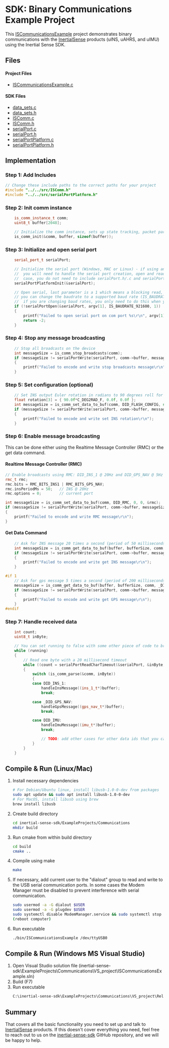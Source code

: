 # SDK: Binary Communications Example Project

This [ISCommunicationsExample](https://github.com/inertialsense/inertial-sense-sdk/tree/release/ExampleProjects/Communications) project demonstrates binary communications with the <a href="https://inertialsense.com">InertialSense</a> products (uINS, uAHRS, and uIMU) using the Inertial Sense SDK.

## Files

#### Project Files

* [ISCommunicationsExample.c](https://github.com/inertialsense/inertial-sense-sdk/tree/release/ExampleProjects/Communications/ISCommunicationsExample.c)

#### SDK Files

* [data_sets.c](https://github.com/inertialsense/inertial-sense-sdk/tree/main/src/data_sets.c)
* [data_sets.h](https://github.com/inertialsense/inertial-sense-sdk/tree/main/src/data_sets.h)
* [ISComm.c](https://github.com/inertialsense/inertial-sense-sdk/tree/main/src/ISComm.c)
* [ISComm.h](https://github.com/inertialsense/inertial-sense-sdk/tree/main/src/ISComm.h)
* [serialPort.c](https://github.com/inertialsense/inertial-sense-sdk/tree/main/src/serialPort.c)
* [serialPort.h](https://github.com/inertialsense/inertial-sense-sdk/tree/main/src/serialPort.h)
* [serialPortPlatform.c](https://github.com/inertialsense/inertial-sense-sdk/tree/main/src/serialPortPlatform.c)
* [serialPortPlatform.h](https://github.com/inertialsense/inertial-sense-sdk/tree/main/src/serialPortPlatform.h)


## Implementation

### Step 1: Add Includes

```C++
// Change these include paths to the correct paths for your project
#include "../../src/ISComm.h"
#include "../../src/serialPortPlatform.h"
```

### Step 2: Init comm instance

```C++
	is_comm_instance_t comm;
	uint8_t buffer[2048];

	// Initialize the comm instance, sets up state tracking, packet parsing, etc.
	is_comm_init(&comm, buffer, sizeof(buffer));
```

### Step 3: Initialize and open serial port

```C++
	serial_port_t serialPort;

	// Initialize the serial port (Windows, MAC or Linux) - if using an embedded system like Arduino,
	//  you will need to handle the serial port creation, open and reads yourself. In this
	//  case, you do not need to include serialPort.h/.c and serialPortPlatform.h/.c in your project.
	serialPortPlatformInit(&serialPort);

	// Open serial, last parameter is a 1 which means a blocking read, you can set as 0 for non-blocking
	// you can change the baudrate to a supported baud rate (IS_BAUDRATE_*), make sure to reboot the uINS
	//  if you are changing baud rates, you only need to do this when you are changing baud rates.
	if (!serialPortOpen(&serialPort, argv[1], IS_BAUDRATE_921600, 1))
	{
		printf("Failed to open serial port on com port %s\r\n", argv[1]);
		return -2;
	}
```

### Step 4: Stop any message broadcasting

```c++
	// Stop all broadcasts on the device
	int messageSize = is_comm_stop_broadcasts(comm);
	if (messageSize != serialPortWrite(serialPort, comm->buffer, messageSize))
	{
		printf("Failed to encode and write stop broadcasts message\r\n");
	}
```

### Step 5: Set configuration (optional)

```C++
	// Set INS output Euler rotation in radians to 90 degrees roll for mounting
	float rotation[3] = { 90.0f*C_DEG2RAD_F, 0.0f, 0.0f };
	int messageSize = is_comm_set_data_to_buf(comm, DID_FLASH_CONFIG, sizeof(float) * 3, offsetof(nvm_flash_cfg_t, insRotation), rotation);
	if (messageSize != serialPortWrite(serialPort, comm->buffer, messageSize))
	{
		printf("Failed to encode and write set INS rotation\r\n");
	}
```

### Step 6: Enable message broadcasting

This can be done either using the Realtime Message Controller (RMC) or the get data command.

#### Realtime Message Controller (RMC)

```c++
// Enable broadcasts using RMC: DID_INS_1 @ 20Hz and DID_GPS_NAV @ 5Hz
rmc_t rmc;
rmc.bits = RMC_BITS_INS1 | RMC_BITS_GPS_NAV;
rmc.insPeriodMs = 50;	// INS @ 20Hz
rmc.options = 0;		// current port

int messageSize = is_comm_set_data_to_buf(comm, DID_RMC, 0, 0, &rmc);
if (messageSize != serialPortWrite(serialPort, comm->buffer, messageSize))
{
	printf("Failed to encode and write RMC message\r\n");
}
```
#### Get Data Command

```C++
	// Ask for INS message 20 times a second (period of 50 milliseconds).  Max rate is 500 times a second (2ms period).
	int messageSize = is_comm_get_data_to_buf(buffer, bufferSize, comm, DID_INS_1, 0, 0, 50);
	if (messageSize != serialPortWrite(serialPort, comm->buffer, messageSize))
	{
		printf("Failed to encode and write get INS message\r\n");
	}

#if 1
	// Ask for gps message 5 times a second (period of 200 milliseconds) - size and offset can be left at 0 unless you want to just pull a specific field from a data set
	messageSize = is_comm_get_data_to_buf(buffer, bufferSize, comm, _DID_GPS_NAV, 0, 0, 200);
	if (messageSize != serialPortWrite(serialPort, comm->buffer, messageSize))
	{
		printf("Failed to encode and write get GPS message\r\n");
	}
#endif
```

### Step 7: Handle received data 

```C++
	int count;
	uint8_t inByte;

	// You can set running to false with some other piece of code to break out of the loop and end the program
	while (running)
	{
		// Read one byte with a 20 millisecond timeout
		while ((count = serialPortReadCharTimeout(&serialPort, &inByte, 20)) > 0)
		{
			switch (is_comm_parse(&comm, inByte))
			{
			case DID_INS_1:
				handleInsMessage((ins_1_t*)buffer);
				break;

			case _DID_GPS_NAV:
				handleGpsMessage((gps_nav_t*)buffer);
				break;

			case DID_IMU:
				handleImuMessage((imu_t*)buffer);
				break;

				// TODO: add other cases for other data ids that you care about
			}
		}
	}
```

## Compile & Run (Linux/Mac)

1. Install necessary dependencies
   ``` bash
   # For Debian/Ubuntu linux, install libusb-1.0-0-dev from packages
   sudo apt update && sudo apt install libusb-1.0-0-dev
   # For MacOS, install libusb using brew
   brew install libusb
   ```
2. Create build directory
   ``` bash
   cd inertial-sense-sdk/ExampleProjects/Communications
   mkdir build
   ```
3. Run cmake from within build directory
   ``` bash
   cd build
   cmake ..
   ```
4. Compile using make
   ``` bash
   make
   ```
5. If necessary, add current user to the "dialout" group to read and write to the USB serial communication ports.  In some cases the Modem Manager must be disabled to prevent interference with serial communication. 
   ```bash
   sudo usermod -a -G dialout $USER
   sudo usermod -a -G plugdev $USER
   sudo systemctl disable ModemManager.service && sudo systemctl stop ModemManager.service
   (reboot computer)
   ```
6. Run executable
   ``` bash
   ./bin/ISCommunicationsExample /dev/ttyUSB0
   ```
## Compile & Run (Windows MS Visual Studio)

1. Open Visual Studio solution file (inertial-sense-sdk\ExampleProjects\Communications\VS_project\ISCommunicationsExample.sln)
2. Build (F7)
3. Run executable
   ``` bash
   C:\inertial-sense-sdk\ExampleProjects\Communications\VS_project\Release\ISCommunicationsExample.exe COM3
   ```

## Summary

That covers all the basic functionality you need to set up and talk to <a href="https://inertialsense.com">InertialSense</a> products.  If this doesn't cover everything you need, feel free to reach out to us on the <a href="https://github.com/inertialsense/inertial-sense-sdk">inertial-sense-sdk</a> GitHub repository, and we will be happy to help.
